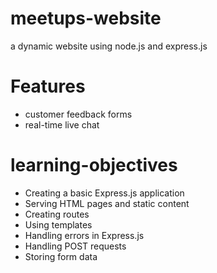 # meetups-website
a dynamic website using node.js and express.js

# Features
- customer feedback forms
- real-time live chat

# learning-objectives
- Creating a basic Express.js application
- Serving HTML pages and static content
- Creating routes
- Using templates
- Handling errors in Express.js
- Handling POST requests
- Storing form data
